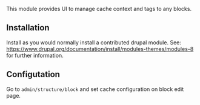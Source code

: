 This module provides UI to manage cache context and tags to any blocks.

Installation
------------

Install as you would normally install a contributed drupal module. See:
https://www.drupal.org/documentation/install/modules-themes/modules-8
for further information.

Configutation
-------------
Go to `admin/structure/block` and set cache configuration on block edit page.

